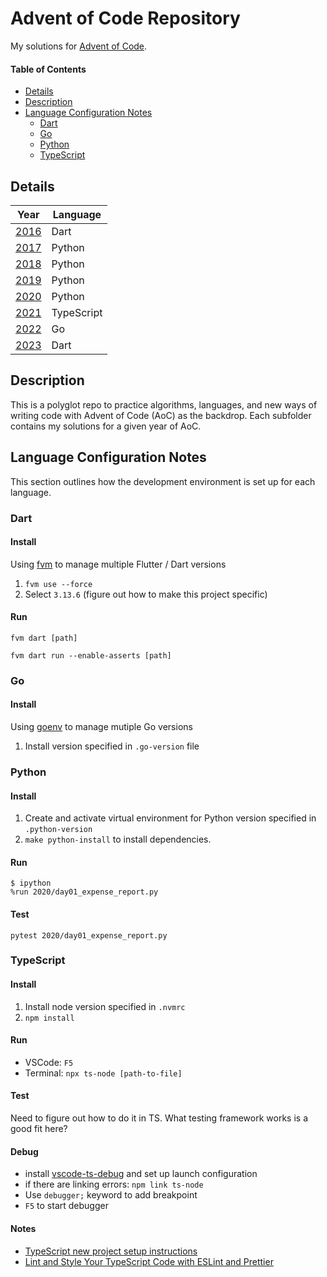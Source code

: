 # Advent of Code Repository

My solutions for [Advent of Code](https://adventofcode.com/).

#### Table of Contents

- [Details](#details)
- [Description](#description)
- [Language Configuration Notes](#language-configuration-notes)
  - [Dart](#dart)
  - [Go](#go)
  - [Python](#python)
  - [TypeScript](#typescript)

## Details

| Year          | Language   |
| ------------- | ---------- |
| [2016](2016/) | Dart       |
| [2017](2017/) | Python     |
| [2018](2018/) | Python     |
| [2019](2019/) | Python     |
| [2020](2020/) | Python     |
| [2021](2021/) | TypeScript |
| [2022](2022/) | Go         |
| [2023](2023/) | Dart       |

## Description

This is a polyglot repo to practice algorithms, languages, and new ways of writing code with Advent of Code (AoC) as the backdrop. Each subfolder contains my solutions for a given year of AoC.

## Language Configuration Notes

This section outlines how the development environment is set up for each language.

### Dart

#### Install

Using [fvm](https://fvm.app/) to manage multiple Flutter / Dart versions

1. `fvm use --force`
1. Select `3.13.6` (figure out how to make this project specific)

#### Run

```console
fvm dart [path]

fvm dart run --enable-asserts [path]
```

### Go

#### Install

Using [goenv](https://github.com/syndbg/goenv) to manage mutiple Go versions

1. Install version specified in `.go-version` file

### Python

#### Install

1. Create and activate virtual environment for Python version specified in `.python-version`
2. `make python-install` to install dependencies.

#### Run

```console
$ ipython
%run 2020/day01_expense_report.py
```

#### Test

```console
pytest 2020/day01_expense_report.py
```

### TypeScript

#### Install

1. Install node version specified in `.nvmrc`
1. `npm install`

#### Run

- VSCode: `F5`
- Terminal: `npx ts-node [path-to-file]`

#### Test

Need to figure out how to do it in TS. What testing framework works is a good fit here?

#### Debug

- install [vscode-ts-debug](https://github.com/hagishi/vscode-ts-debug) and set up launch configuration
- if there are linking errors: `npm link ts-node`
- Use `debugger;` keyword to add breakpoint
- `F5` to start debugger

#### Notes

- [TypeScript new project setup instructions](https://www.digitalocean.com/community/tutorials/typescript-new-project)
- [Lint and Style Your TypeScript Code with ESLint and Prettier](https://moduscreate.com/blog/lint-style-typescript/)
